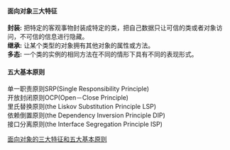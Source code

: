 #### 面向对象三大特征

**封装:** 把特定的客观事物封装成特定的类，把自己数据只让可信的类或者对象访问，不可信的信息进行隐藏。</br>
**继承:** 让某个类型的对象拥有其他对象的属性或方法。</br>
**多态:** 一个类的实例的相同方法在不同的情形下具有不同的表现形式。

#### 五大基本原则

单一职责原则SRP(Single Responsibility Principle)</br>
开放封闭原则OCP(Open－Close Principle)</br>
里氏替换原则(the Liskov Substitution Principle LSP)</br>
依赖倒置原则(the Dependency Inversion Principle DIP)</br>
接口分离原则(the Interface Segregation Principle ISP)

[面向对象的三大特征和五大基本原则](http://itommy.iteye.com/blog/2284982)
